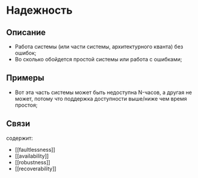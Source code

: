 
# Надежность
## Описание
- Работа системы (или части системы, архитектурного кванта) без ошибок;
- Во сколько обойдется простой системы или работа с ошибками;
## Примеры
- Вот эта часть системы может быть недоступна N-часов, а другая не может, потому что поддержка доступности выше/ниже чем время простоя;
## Связи
содержит:
- [[faultlessness]]
- [[availability]]
- [[robustness]]
- [[recoverability]]